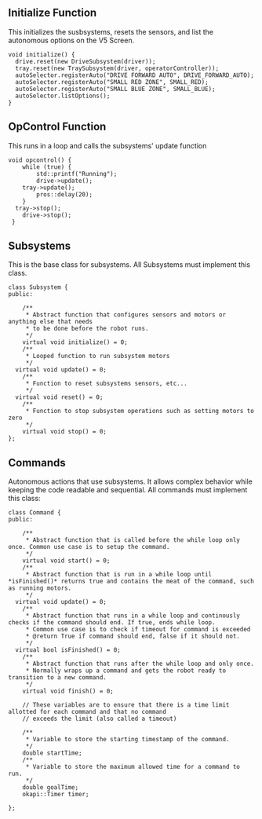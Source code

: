 ## Initialize Function

This initializes the susbsystems, resets the sensors, and list the autonomous options on the V5 Screen.

```
void initialize() {
  drive.reset(new DriveSubsystem(driver));
  tray.reset(new TraySubsystem(driver, operatorController));
  autoSelector.registerAuto("DRIVE FORWARD AUTO", DRIVE_FORWARD_AUTO);
  autoSelector.registerAuto("SMALL RED ZONE", SMALL_RED);
  autoSelector.registerAuto("SMALL BLUE ZONE", SMALL_BLUE);
  autoSelector.listOptions();
}
```

## OpControl Function

This runs in a loop and calls the subsystems' update function

```
void opcontrol() {
 	while (true) {
 		std::printf("Running");
 		drive->update();
    tray->update();
 		pros::delay(20);
 	}
  tray->stop();
 	drive->stop();
 }

```

## Subsystems
This is the base class for subsystems. All Subsystems must implement this class.

```
class Subsystem {
public:

	/**
	 * Abstract function that configures sensors and motors or anything else that needs
	 * to be done before the robot runs.
	 */
	virtual void initialize() = 0;
	/**
	 * Looped function to run subsystem motors
	 */
  virtual void update() = 0;
	/**
	 * Function to reset subsystems sensors, etc...
	 */
  virtual void reset() = 0;
	/**
	 * Function to stop subsystem operations such as setting motors to zero
	 */
	virtual void stop() = 0;
};
```


## Commands
Autonomous actions that use subsystems. It allows complex behavior while keeping the code readable and sequential.
All commands must implement this class:

```
class Command {
public:

	/**
	 * Abstract function that is called before the while loop only once. Common use case is to setup the command.
	 */
	virtual void start() = 0;
	/**
	 * Abstract function that is run in a while loop until *isFinished()* returns true and contains the meat of the command, such as running motors.
	 */
  virtual void update() = 0;
	/**
	 * Abstract function that runs in a while loop and continously checks if the command should end. If true, ends while loop.
	 * Common use case is to check if timeout for command is exceeded
	 * @return True if command should end, false if it should not.
	 */
  virtual bool isFinished() = 0;
	/**
	 * Abstract function that runs after the while loop and only once.
	 * Normally wraps up a command and gets the robot ready to transition to a new command.
	 */
	virtual void finish() = 0;

	// These variables are to ensure that there is a time limit allotted for each command and that no command
	// exceeds the limit (also called a timeout)

	/**
	 * Variable to store the starting timestamp of the command.
	 */
	double startTime;
	/**
	 * Variable to store the maximum allowed time for a command to run.
	 */
	double goalTime;
	okapi::Timer timer;

};
```
